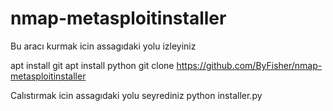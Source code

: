 # nmap-metasploitinstaller
Bu aracı kurmak icin assagıdaki yolu izleyiniz

apt install git
apt install python
git clone https://github.com/ByFisher/nmap-metasploitinstaller



Calıstırmak icin assagıdaki yolu seyrediniz
python installer.py
